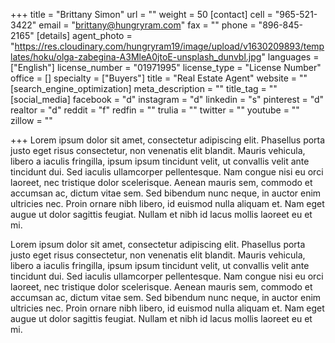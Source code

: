 +++
title = "Brittany Simon"
url = ""
weight = 50
[contact]
cell = "965-521-3422"
email = "brittany@hungryram.com"
fax = ""
phone = "896-845-2165"
[details]
agent_photo = "https://res.cloudinary.com/hungryram19/image/upload/v1630209893/templates/hoku/olga-zabegina-A3MleA0jtoE-unsplash_dunvbl.jpg"
languages = ["English"]
license_number = "01971995"
license_type = "License Number"
office = []
specialty = ["Buyers"]
title = "Real Estate Agent"
website = ""
[search_engine_optimization]
meta_description = ""
title_tag = ""
[social_media]
facebook = "d"
instagram = "d"
linkedin = "s"
pinterest = "d"
realtor = "d"
reddit = "f"
redfin = ""
trulia = ""
twitter = ""
youtube = ""
zillow = ""

+++
Lorem ipsum dolor sit amet, consectetur adipiscing elit. Phasellus porta justo eget risus consectetur, non venenatis elit blandit. Mauris vehicula, libero a iaculis fringilla, ipsum ipsum tincidunt velit, ut convallis velit ante tincidunt dui. Sed iaculis ullamcorper pellentesque. Nam congue nisi eu orci laoreet, nec tristique dolor scelerisque. Aenean mauris sem, commodo et accumsan ac, dictum vitae sem. Sed bibendum nunc neque, in auctor enim ultricies nec. Proin ornare nibh libero, id euismod nulla aliquam et. Nam eget augue ut dolor sagittis feugiat. Nullam et nibh id lacus mollis laoreet eu et mi.

  
Lorem ipsum dolor sit amet, consectetur adipiscing elit. Phasellus porta justo eget risus consectetur, non venenatis elit blandit. Mauris vehicula, libero a iaculis fringilla, ipsum ipsum tincidunt velit, ut convallis velit ante tincidunt dui. Sed iaculis ullamcorper pellentesque. Nam congue nisi eu orci laoreet, nec tristique dolor scelerisque. Aenean mauris sem, commodo et accumsan ac, dictum vitae sem. Sed bibendum nunc neque, in auctor enim ultricies nec. Proin ornare nibh libero, id euismod nulla aliquam et. Nam eget augue ut dolor sagittis feugiat. Nullam et nibh id lacus mollis laoreet eu et mi.